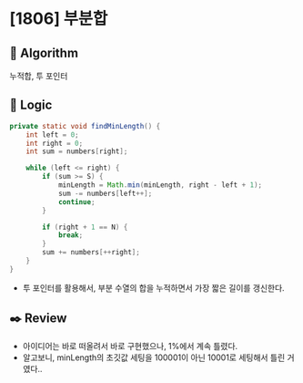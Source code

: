 # [1806] 부분합

## :pushpin: **Algorithm**

누적합, 투 포인터

## :round_pushpin: **Logic**

```java
private static void findMinLength() {
    int left = 0;
    int right = 0;
    int sum = numbers[right];

    while (left <= right) {
        if (sum >= S) {
            minLength = Math.min(minLength, right - left + 1);
            sum -= numbers[left++];
            continue;
        }

        if (right + 1 == N) {
            break;
        }
        sum += numbers[++right];
    }
}
```

- 투 포인터를 활용해서, 부분 수열의 합을 누적하면서 가장 짧은 길이를 갱신한다.

## :black_nib: **Review**

- 아이디어는 바로 떠올려서 바로 구현했으나, 1%에서 계속 틀렸다.
- 알고보니, minLength의 초깃값 세팅을 100001이 아닌 10001로 세팅해서 틀린 거였다..

